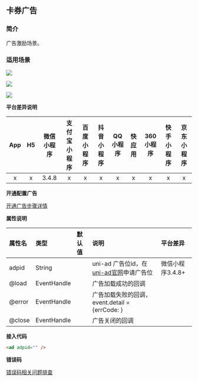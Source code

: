 ## 卡券广告

### 简介

广告激励场景。

### 适用场景

![](https://web-ext-storage.dcloud.net.cn/uniad/ad-card-01.png)

![](https://web-ext-storage.dcloud.net.cn/uniad/ad-card-02.png)

![](https://web-ext-storage.dcloud.net.cn/uniad/ad-card-03.png)

**平台差异说明**

|App|H5|微信小程序|支付宝小程序|百度小程序|抖音小程序|QQ小程序|快应用|360小程序|快手小程序|京东小程序|
|:-:|:-:|:-:|:-:|:-:|:-:|:-:|:-:|:-:|:-:|:-:|
|x|x|3.4.8|x|x|x|x|x|x|x|x|


**开通配置广告**

[开通广告步骤详情](https://uniapp.dcloud.net.cn/uni-ad.html#start)


**属性说明**

|属性名|类型|默认值|说明|平台差异|
|:-|:-|:-|:-|:-|
|adpid|String||uni-ad 广告位id，在[uni-ad官网](https://uniad.dcloud.net.cn/)申请广告位|微信小程序3.4.8+|
|@load|EventHandle||广告加载成功的回调||
|@error|EventHandle||广告加载失败的回调，event.detail = {errCode: }||
|@close|EventHandle||广告关闭的回调||


**接入代码**

```html
<ad adpid="" />
```



**错误码**

[错误码相关问题排查](https://uniapp.dcloud.net.cn/uni-ad/ad-error-code.html)
